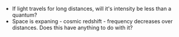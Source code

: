 - If light travels for long distances, will it's intensity be less than a quantum?
- Space is expaning - cosmic redshift - frequency decreases over distances. Does this have anything to do with it?